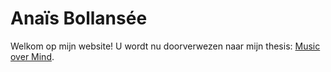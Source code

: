 # Anaïs Bollansée

Welkom op mijn website! 
U wordt nu doorverwezen naar mijn thesis: [Music over Mind](/thesis/).

<script>
    window.location.href = "/thesis/"
</script>
